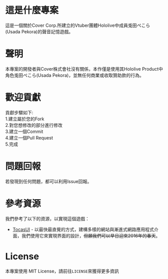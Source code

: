# 這是什麼專案
這是一個關於Cover Corp.所建立的Vtuber團體Hololive中成員兎田ぺこら(Usada Pekora)的聲音記憶遊戲。
# 聲明
本專案的開發者與Cover株式會社沒有關係，本作僅是使用其Hololive Product中角色兎田ぺこら(Usada Pekora)，並無任何商業或收取贊助款的行為。
# 歡迎貢獻
貢獻步驟如下:<br>
1.建立屬於您的Fork<br>
2.對您想修改的部分進行修改<br>
3.建立一個Commit<br>
4.建立一個Pull Request<br>
5.完成<br>
# 問題回報
若發現到任何問題，都可以利用Issue回報。
# 參考資源
我們參考了以下的資源，以實現這個遊戲：<br>
- [TocasUI](https://github.com/teacat/tocas) - 以最快最直覺的方式，建構多樣的網站與漸進式網路應用程式介面，我們使用它來實現界面的設計，~~但願我們可以早日迎來2016年的春天~~。
# License
本專案使用 MIT License，請前往`LICENSE`來獲得更多資訊
